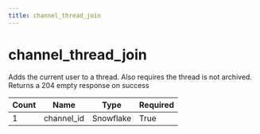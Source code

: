 ```yaml
---
title: channel_thread_join
---
```

# channel_thread_join 
Adds the current user to a thread. Also requires the thread is not archived. Returns a 204 empty response on success

Count | Name | Type | Required        
----|----|----|---- 
1 | channel_id | Snowflake | True

